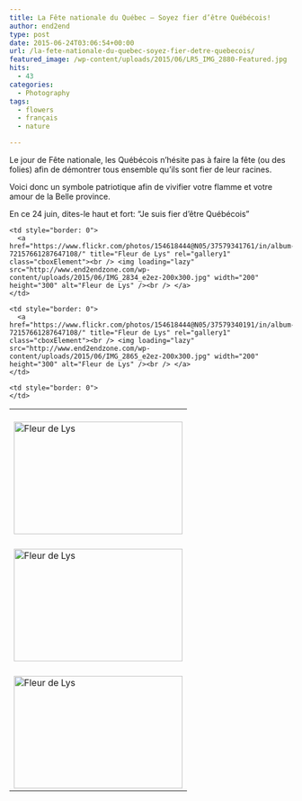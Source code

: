 ```yaml
---
title: La Fête nationale du Québec – Soyez fier d’être Québécois!
author: end2end
type: post
date: 2015-06-24T03:06:54+00:00
url: /la-fete-nationale-du-quebec-soyez-fier-detre-quebecois/
featured_image: /wp-content/uploads/2015/06/LR5_IMG_2880-Featured.jpg
hits:
  - 43
categories:
  - Photography
tags:
  - flowers
  - français
  - nature

---
```

<span class="fbPhotoCaptionText">Le jour de Fête nationale, les Québécois n&#8217;hésite pas à faire la fête (ou des folies) afin de démontrer tous ensemble qu&#8217;ils sont fier de leur racines.</span>

<span class="fbPhotoCaptionText">Voici donc un symbole patriotique afin de vivifier votre flamme et votre amour de la Belle province.</span>

En ce 24 juin, dites-le haut et fort: &#8220;Je suis fier d&#8217;être Québécois&#8221;<!--more-->

<table border="0" cellpadding="0" cellspacing="0" style="border: 0">
  <tr>
    <td style="border: 0">
      <a href="https://www.flickr.com/photos/154618444@N05/37579347401/in/album-72157661287647108/" title="Fleur de Lys" rel="gallery1" class="cboxElement"><br /> <img loading="lazy" src="http://www.end2endzone.com/wp-content/uploads/2015/06/IMG_2827_e2ez-300x200.jpg" width="300" height="200" alt="Fleur de Lys" /><br /> </a>
    </td>
    
    <td style="border: 0">
      <a href="https://www.flickr.com/photos/154618444@N05/37579341761/in/album-72157661287647108/" title="Fleur de Lys" rel="gallery1" class="cboxElement"><br /> <img loading="lazy" src="http://www.end2endzone.com/wp-content/uploads/2015/06/IMG_2834_e2ez-200x300.jpg" width="200" height="300" alt="Fleur de Lys" /><br /> </a>
    </td>
  </tr>
  
  <tr>
    <td style="border: 0">
      <a href="https://www.flickr.com/photos/154618444@N05/37579343271/in/album-72157661287647108/" title="Fleur de Lys" rel="gallery1" class="cboxElement"><br /> <img loading="lazy" src="http://www.end2endzone.com/wp-content/uploads/2015/06/IMG_2843_e2ez-300x200.jpg" width="300" height="200" alt="Fleur de Lys" /><br /> </a>
    </td>
    
    <td style="border: 0">
      <a href="https://www.flickr.com/photos/154618444@N05/37579340191/in/album-72157661287647108/" title="Fleur de Lys" rel="gallery1" class="cboxElement"><br /> <img loading="lazy" src="http://www.end2endzone.com/wp-content/uploads/2015/06/IMG_2865_e2ez-200x300.jpg" width="200" height="300" alt="Fleur de Lys" /><br /> </a>
    </td>
  </tr>
  
  <tr>
    <td style="border: 0">
      <a href="https://www.flickr.com/photos/154618444@N05/37579338321/in/album-72157661287647108/" title="Fleur de Lys" rel="gallery1" class="cboxElement"><br /> <img loading="lazy" src="http://www.end2endzone.com/wp-content/uploads/2015/06/IMG_2880_e2ez-300x200.jpg" width="300" height="200" alt="Fleur de Lys" /><br /> </a>
    </td>
    
    <td style="border: 0">
    </td>
  </tr>
</table>